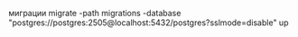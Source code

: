 миграции migrate -path migrations -database "postgres://postgres:2505@localhost:5432/postgres?sslmode=disable" up